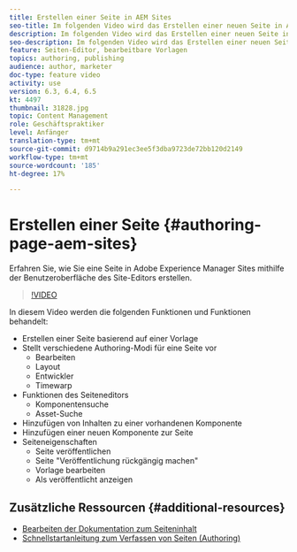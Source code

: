 ```yaml
---
title: Erstellen einer Seite in AEM Sites
seo-title: Im folgenden Video wird das Erstellen einer neuen Seite in Adobe Experience Manager Sites mithilfe der Benutzeroberfläche des Site-Editors veranschaulicht.
description: Im folgenden Video wird das Erstellen einer neuen Seite in Adobe Experience Manager Sites mithilfe der Benutzeroberfläche des Site-Editors veranschaulicht.
seo-description: Im folgenden Video wird das Erstellen einer neuen Seite in Adobe Experience Manager Sites mithilfe der Benutzeroberfläche des Site-Editors veranschaulicht.
feature: Seiten-Editor, bearbeitbare Vorlagen
topics: authoring, publishing
audience: author, marketer
doc-type: feature video
activity: use
version: 6.3, 6.4, 6.5
kt: 4497
thumbnail: 31828.jpg
topic: Content Management
role: Geschäftspraktiker
level: Anfänger
translation-type: tm+mt
source-git-commit: d9714b9a291ec3ee5f3dba9723de72bb120d2149
workflow-type: tm+mt
source-wordcount: '185'
ht-degree: 17%

---
```



# Erstellen einer Seite {#authoring-page-aem-sites}

Erfahren Sie, wie Sie eine Seite in Adobe Experience Manager Sites mithilfe der Benutzeroberfläche des Site-Editors erstellen.

>[!VIDEO](https://video.tv.adobe.com/v/31828?quality=12&learn=on)

In diesem Video werden die folgenden Funktionen und Funktionen behandelt:

* Erstellen einer Seite basierend auf einer Vorlage
* Stellt verschiedene Authoring-Modi für eine Seite vor
   * Bearbeiten
   * Layout
   * Entwickler
   * Timewarp 
* Funktionen des Seiteneditors
   * Komponentensuche
   * Asset-Suche
* Hinzufügen von Inhalten zu einer vorhandenen Komponente
* Hinzufügen einer neuen Komponente zur Seite
* Seiteneigenschaften
   * Seite veröffentlichen
   * Seite &quot;Veröffentlichung rückgängig machen&quot;
   * Vorlage bearbeiten
   * Als veröffentlicht anzeigen

## Zusätzliche Ressourcen {#additional-resources}

* [Bearbeiten der Dokumentation zum Seiteninhalt](https://docs.adobe.com/content/help/de-DE/experience-manager-cloud-service/sites/authoring/fundamentals/editing-content.translate.html)
* [Schnellstartanleitung zum Verfassen von Seiten (Authoring)](https://docs.adobe.com/content/help/en/experience-manager-cloud-service/sites/authoring/getting-started/quick-start.html)
